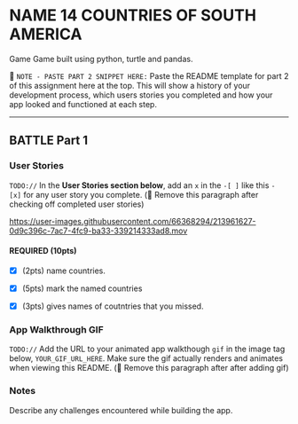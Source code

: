 # NAME 14 COUNTRIES OF SOUTH AMERICA

Game
Game built using python, turtle and pandas.

📝 `NOTE - PASTE PART 2 SNIPPET HERE:` Paste the README template for part 2 of this assignment here at the top. This will show a history of your development process, which users stories you completed and how your app looked and functioned at each step.

---

## BATTLE Part 1

### User Stories
`TODO://` In the **User Stories section below**, add an `x` in the `-[ ]` like this `- [x]` for any user story you complete. (🚫 Remove this paragraph after checking off completed user stories)


https://user-images.githubusercontent.com/66368294/213961627-0d9c396c-7ac7-4fc9-ba33-339214333ad8.mov


#### REQUIRED (10pts)
- [x] (2pts) name countries. 
- [x] (5pts) mark the named countries
- [x] (3pts) gives names of coutntries that you missed.


### App Walkthrough GIF
`TODO://` Add the URL to your animated app walkthough `gif` in the image tag below, `YOUR_GIF_URL_HERE`. Make sure the gif actually renders and animates when viewing this README. (🚫 Remove this paragraph after after adding gif)



### Notes
Describe any challenges encountered while building the app.
